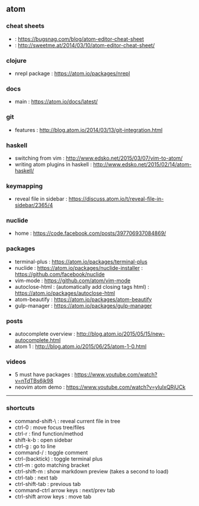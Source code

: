 ## atom

### cheat sheets
- : https://bugsnag.com/blog/atom-editor-cheat-sheet
- : http://sweetme.at/2014/03/10/atom-editor-cheat-sheet/

### clojure
- nrepl package : https://atom.io/packages/nrepl

### docs
- main : https://atom.io/docs/latest/

### git
- features : http://blog.atom.io/2014/03/13/git-integration.html

### haskell
- switching from vim : http://www.edsko.net/2015/03/07/vim-to-atom/
- writing atom plugins in haskell : http://www.edsko.net/2015/02/14/atom-haskell/

### keymapping
- reveal file in sidebar : https://discuss.atom.io/t/reveal-file-in-sidebar/2365/4

### nuclide
- home : https://code.facebook.com/posts/397706937084869/

### packages
- terminal-plus : https://atom.io/packages/terminal-plus
- nuclide : https://atom.io/packages/nuclide-installer : https://github.com/facebook/nuclide
- vim-mode : https://github.com/atom/vim-mode
- autoclose-html : (automatically add closing tags html) : https://atom.io/packages/autoclose-html
- atom-beautify : https://atom.io/packages/atom-beautify
- gulp-manager : https://atom.io/packages/gulp-manager

### posts
- autocomplete overview : http://blog.atom.io/2015/05/15/new-autocomplete.html
- atom 1 : http://blog.atom.io/2015/06/25/atom-1-0.html

### videos
- 5 must have packages : https://www.youtube.com/watch?v=nTdTBs6jk98
- neovim atom demo : https://www.youtube.com/watch?v=yluIxQRjUCk

-------

### shortcuts
- command-shift-\ : reveal current file in tree
- ctrl-0 : move focus tree/files
- ctrl-r : find function/method
- shift-k-b : open sidebar
- ctrl-g : go to line
- command-/ : toggle comment
- ctrl-(backtick) : toggle terminal plus
- ctrl-m : goto matching bracket
- ctrl-shift-m : show markdown preview (takes a second to load)
- ctrl-tab : next tab
- ctrl-shift-tab : previous tab
- command-ctrl arrow keys : next/prev tab
- ctrl-shift arrow keys : move tab
